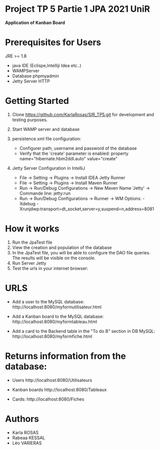 # Project  TP 5 Partie 1 JPA 2021 UniR

**Application of Kanban Board**
 
# **Prerequisites for Users**

JRE >= 1.8
* java IDE (Eclispe,Intelliji Idea etc..)
* WAMPServer
* Database phpmyadmin
* Jetty Server  HTTP

# **Getting Started**

1. Clone https://github.com/KarlaRosas/SIR_TP5.git  for development and testing purposes.
2. Start WAMP server and database
3. persistence.xml file configuration:

    * Configurer path, username and password of the database
    * Verify that the 'create' parameter is enabled: property name="hibernate.hbm2ddl.auto" value="create"
    
4. Jetty Server Configuration in IntelliJ
    * File -> Setting -> Plugins -> Install IDEA Jetty Runner
    * File -> Setting -> Plugins -> Install Maven Runner
    * Run  -> Run/Debug Configurations -> New Maven Name 'Jetty' -> Commande line: jetty:run
    * Run  -> Run/Debug Configurations -> Runner -> WM Options: -Xdebug -Xrunjdwp:transport=dt_socket,server=y,suspend=n,address=8081
        
    
    
# **How it works**

1. Run the JpaTest file
2. View the creation and population of the database
3. In the JpaTest file, you will be able to configure the DAO file queries. 
   The results will be visible on the console. 
4. Run Server Jetty
5. Test the urls in your internet browser:

# URLS

* Add a user to the MySQL database:
http://localhost:8080/myformutilisateur.html

* Add a Kanban board to the MySQL database:
http://localhost:8080/myformtableau.html


* Add a card to the Backend table in the "To do B" section in DB MySQL:
http://localhost:8080/myformfiche.html

# Returns information from the database:

* Users
http://localhost:8080/Utilisateurs

* Kanban boards
http://localhost:8080/Tableaux

* Cards:
http://localhost:8080/Fiches

 

   
# **Authors**
* Karla ROSAS 
* Rabeaa KESSAL
* Léo VARIERAS


